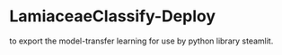 # LamiaceaeClassify-Deploy
to export the model-transfer learning for use
by python library steamlit.
